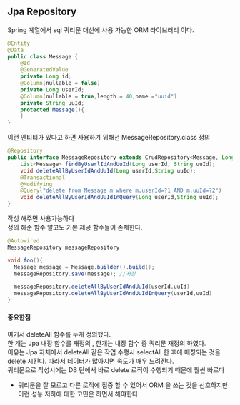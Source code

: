 ## Jpa Repository

Spring 계열에서 sql 쿼리문 대신에 사용 가능한 ORM 라이브러리 이다.

```java
@Entity
@Data
public class Message {
    @Id
    @GeneratedValue
    private Long id;
    @Column(nullable = false)
    private Long userId;
    @Column(nullable = true,length = 40,name ="uuid")
    private String uuId;
    protected Message(){
    }
}
```
이런 엔티티가 있다고 하면 사용하기 위해선 MessageRepository.class 정의

```java
@Repository
public interface MessageRepository extends CrudRepository<Message, Long> {
    List<Message> findByUserlIdAndUuId(Long userId, String uuId);
    void deleteAllByUserIdAndUuId(Long userId,String uuId);
    @Transactional
    @Modifying
    @Query("delete from Message m where m.userId=?1 AND m.uuId=?2")
    void deleteAllByUserIdAndUuIdInQuery(Long userId,String uuId);    
}
```

작성 해주면 사용가능하다<br>
정의 해준 함수 말고도 기본 제공 함수들이 존제한다.
```java
@Autowired
MessageRepository messageRepository

void foo(){
  Message message = Message.builder().build();
  messageRepository.save(message); //저장
  
  messageRepository.deleteAllByUserIdAndUuId(userId,uuId)
  messageRepository.deleteAllByUserIdAndUuIdInQuery(userId,uuId)
}
```
#### 중요한점

여기서 deleteAll 함수를 두개 정의했다.<br>
한 개는 Jpa 내장 함수를 재정의 , 한개는 내장 함수 중 쿼리문  재정의 하였다.<br>
이유는 Jpa 자체에서 deleteAll 같은 작업 수행시 selectAll 한 후에 매칭되는 것을 delete 시킨다. 따라서 데이터가 많아지면 속도가 매우 느려진다. <br>
쿼리문으로 작성시에는 DB 단에서 바로 delete 로직이 수행되기 때문에 훨씬 빠르다

* 쿼리문을 잘 모르고 다른 로직에 집중 할 수 있어서 ORM 을 쓰는 것을 선호하지만 이런 성능 저하에 대한 고민은 하면서 해야한다.






